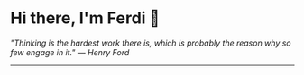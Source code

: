 <h1>Hi there, I'm Ferdi 👋</h1>

<p><em>
  "Thinking is the hardest work there is, which is probably the reason why so few engage in it." — Henry Ford
</em></p>

---

